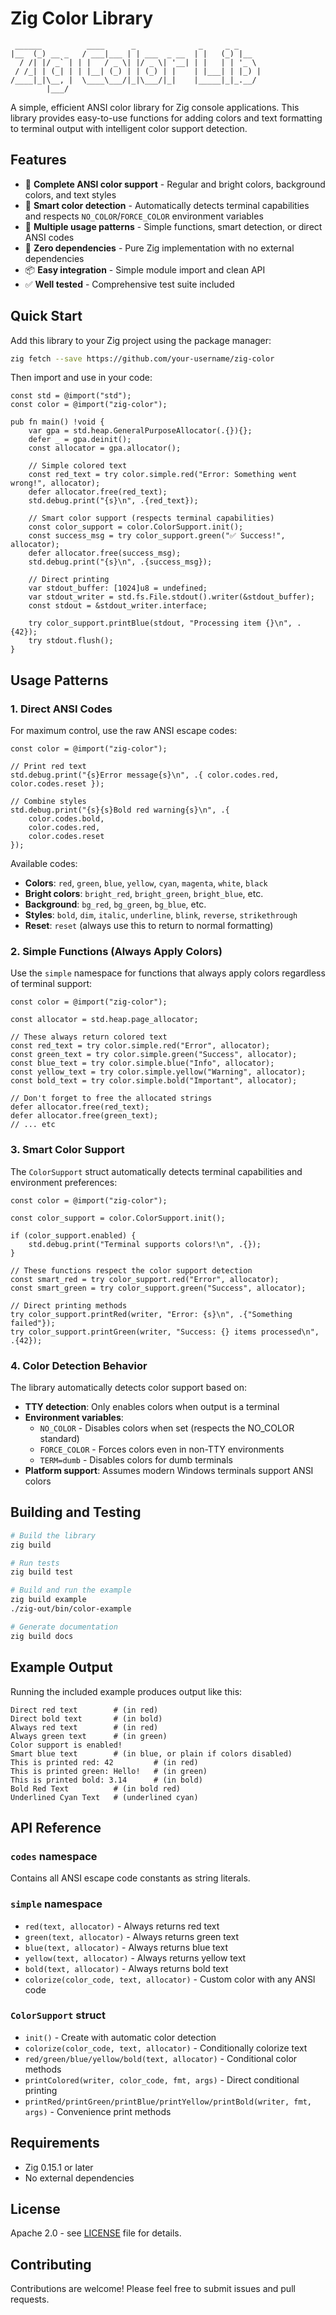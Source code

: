 # Zig Color Library

```
 ______          ____      _              _     _ _     
|__  (_) __ _   / ___|___ | | ___  _ __  | |   (_) |__  
  / /| |/ _` | | |   / _ \| |/ _ \| '__| | |   | | '_ \ 
 / /_| | (_| | | |__| (_) | | (_) | |    | |___| | |_) |
/____|_|\__, |  \____\___/|_|\___/|_|    |_____|_|_.__/ 
        |___/                                           
```

A simple, efficient ANSI color library for Zig console applications. This library provides easy-to-use functions for adding colors and text formatting to terminal output with intelligent color support detection.

## Features

- 🎨 **Complete ANSI color support** - Regular and bright colors, background colors, and text styles
- 🧠 **Smart color detection** - Automatically detects terminal capabilities and respects `NO_COLOR`/`FORCE_COLOR` environment variables
- 🚀 **Multiple usage patterns** - Simple functions, smart detection, or direct ANSI codes
- 🔧 **Zero dependencies** - Pure Zig implementation with no external dependencies
- 📦 **Easy integration** - Simple module import and clean API
- ✅ **Well tested** - Comprehensive test suite included

## Quick Start

Add this library to your Zig project using the package manager:

```bash
zig fetch --save https://github.com/your-username/zig-color
```

Then import and use in your code:

```zig
const std = @import("std");
const color = @import("zig-color");

pub fn main() !void {
    var gpa = std.heap.GeneralPurposeAllocator(.{}){};
    defer _ = gpa.deinit();
    const allocator = gpa.allocator();

    // Simple colored text
    const red_text = try color.simple.red("Error: Something went wrong!", allocator);
    defer allocator.free(red_text);
    std.debug.print("{s}\n", .{red_text});

    // Smart color support (respects terminal capabilities)
    const color_support = color.ColorSupport.init();
    const success_msg = try color_support.green("✅ Success!", allocator);
    defer allocator.free(success_msg);
    std.debug.print("{s}\n", .{success_msg});

    // Direct printing
    var stdout_buffer: [1024]u8 = undefined;
    var stdout_writer = std.fs.File.stdout().writer(&stdout_buffer);
    const stdout = &stdout_writer.interface;

    try color_support.printBlue(stdout, "Processing item {}\n", .{42});
    try stdout.flush();
}
```

## Usage Patterns

### 1. Direct ANSI Codes

For maximum control, use the raw ANSI escape codes:

```zig
const color = @import("zig-color");

// Print red text
std.debug.print("{s}Error message{s}\n", .{ color.codes.red, color.codes.reset });

// Combine styles
std.debug.print("{s}{s}Bold red warning{s}\n", .{
    color.codes.bold,
    color.codes.red,
    color.codes.reset
});
```

Available codes:
- **Colors**: `red`, `green`, `blue`, `yellow`, `cyan`, `magenta`, `white`, `black`
- **Bright colors**: `bright_red`, `bright_green`, `bright_blue`, etc.
- **Background**: `bg_red`, `bg_green`, `bg_blue`, etc.
- **Styles**: `bold`, `dim`, `italic`, `underline`, `blink`, `reverse`, `strikethrough`
- **Reset**: `reset` (always use this to return to normal formatting)

### 2. Simple Functions (Always Apply Colors)

Use the `simple` namespace for functions that always apply colors regardless of terminal support:

```zig
const color = @import("zig-color");

const allocator = std.heap.page_allocator;

// These always return colored text
const red_text = try color.simple.red("Error", allocator);
const green_text = try color.simple.green("Success", allocator);
const blue_text = try color.simple.blue("Info", allocator);
const yellow_text = try color.simple.yellow("Warning", allocator);
const bold_text = try color.simple.bold("Important", allocator);

// Don't forget to free the allocated strings
defer allocator.free(red_text);
defer allocator.free(green_text);
// ... etc
```

### 3. Smart Color Support

The `ColorSupport` struct automatically detects terminal capabilities and environment preferences:

```zig
const color = @import("zig-color");

const color_support = color.ColorSupport.init();

if (color_support.enabled) {
    std.debug.print("Terminal supports colors!\n", .{});
}

// These functions respect the color support detection
const smart_red = try color_support.red("Error", allocator);
const smart_green = try color_support.green("Success", allocator);

// Direct printing methods
try color_support.printRed(writer, "Error: {s}\n", .{"Something failed"});
try color_support.printGreen(writer, "Success: {} items processed\n", .{42});
```

### 4. Color Detection Behavior

The library automatically detects color support based on:

- **TTY detection**: Only enables colors when output is a terminal
- **Environment variables**:
  - `NO_COLOR` - Disables colors when set (respects the NO_COLOR standard)
  - `FORCE_COLOR` - Forces colors even in non-TTY environments
  - `TERM=dumb` - Disables colors for dumb terminals
- **Platform support**: Assumes modern Windows terminals support ANSI colors

## Building and Testing

```bash
# Build the library
zig build

# Run tests
zig build test

# Build and run the example
zig build example
./zig-out/bin/color-example

# Generate documentation
zig build docs
```

## Example Output

Running the included example produces output like this:

```
Direct red text        # (in red)
Direct bold text       # (in bold)
Always red text        # (in red)
Always green text      # (in green)
Color support is enabled!
Smart blue text        # (in blue, or plain if colors disabled)
This is printed red: 42         # (in red)
This is printed green: Hello!   # (in green)
This is printed bold: 3.14      # (in bold)
Bold Red Text          # (in bold red)
Underlined Cyan Text   # (underlined cyan)
```

## API Reference

### `codes` namespace

Contains all ANSI escape code constants as string literals.

### `simple` namespace

- `red(text, allocator)` - Always returns red text
- `green(text, allocator)` - Always returns green text
- `blue(text, allocator)` - Always returns blue text
- `yellow(text, allocator)` - Always returns yellow text
- `bold(text, allocator)` - Always returns bold text
- `colorize(color_code, text, allocator)` - Custom color with any ANSI code

### `ColorSupport` struct

- `init()` - Create with automatic color detection
- `colorize(color_code, text, allocator)` - Conditionally colorize text
- `red/green/blue/yellow/bold(text, allocator)` - Conditional color methods
- `printColored(writer, color_code, fmt, args)` - Direct conditional printing
- `printRed/printGreen/printBlue/printYellow/printBold(writer, fmt, args)` - Convenience print methods

## Requirements

- Zig 0.15.1 or later
- No external dependencies

## License

Apache 2.0 - see [LICENSE](LICENSE) file for details.

## Contributing

Contributions are welcome! Please feel free to submit issues and pull requests.
